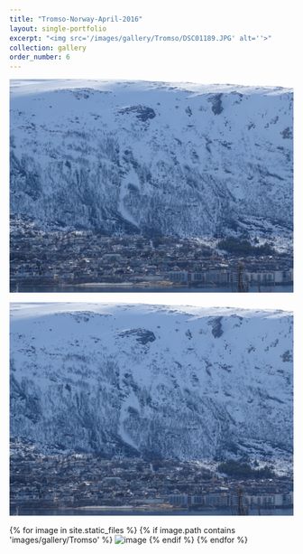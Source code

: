 ```yaml
---
title: "Tromso-Norway-April-2016"
layout: single-portfolio
excerpt: "<img src='/images/gallery/Tromso/DSC01189.JPG' alt=''>"
collection: gallery
order_number: 6
---
```


<img src='/images/gallery/Tromso/DSC01189.JPG' 
         alt='image' >

![Optional Text](/images/gallery/Tromso/DSC01189.JPG)
       
{% for image in site.static_files %}
{% if image.path contains 'images/gallery/Tromso' %}
<img src='{{ site.baseurl }}{{ image.path }}' alt='image' >
{% endif %}
{% endfor %}
